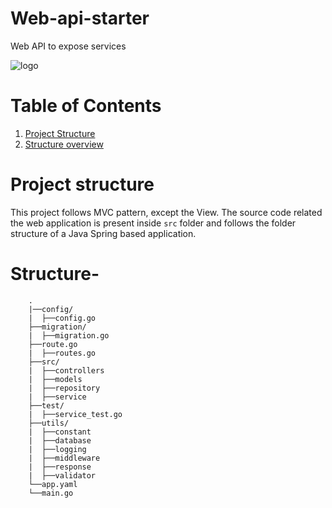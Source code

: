 # Web-api-starter
Web API to expose services

![logo](https://github.com/slack-go/slack/blob/master/logo.png?raw=true)
# Table of Contents
1. [Project Structure](#project-structure)
2. [Structure overview](#structure-overview)


# Project structure
This project follows MVC pattern, except the View. The source code related the web application is present inside `src` folder and follows the folder structure of a Java Spring based application.

# Structure-
        .
        |──config/
        |  ├──config.go
        ├──migration/
        |  ├──migration.go
        ├──route.go
        |  ├──routes.go
        ├──src/
        |  ├──controllers
        |  ├──models
        |  ├──repository
        |  ├──service
        ├──test/
        |  ├──service_test.go
        ├──utils/
        |  ├──constant
        |  ├──database
        |  ├──logging
        |  ├──middleware
        |  ├──response
        |  ├──validator
        └──app.yaml
        └──main.go